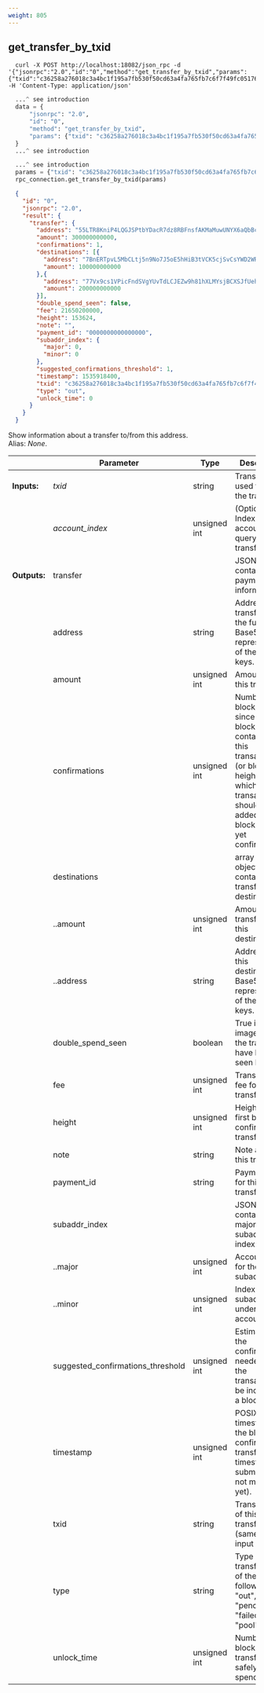 ```yaml
---
weight: 805
---
```


## **get_transfer_by_txid**

```shell
  curl -X POST http://localhost:18082/json_rpc -d '{"jsonrpc":"2.0","id":"0","method":"get_transfer_by_txid","params":{"txid":"c36258a276018c3a4bc1f195a7fb530f50cd63a4fa765fb7c6f7f49fc051762a"}}' -H 'Content-Type: application/json'
```
```python
  ...^ see introduction
  data = {
      "jsonrpc": "2.0",
      "id": "0",
      "method": "get_transfer_by_txid",
      "params": {"txid": "c36258a276018c3a4bc1f195a7fb530f50cd63a4fa765fb7c6f7f49fc051762a"},
  }
  ...^ see introduction
```
```py
  ...^ see introduction
  params = {"txid": "c36258a276018c3a4bc1f195a7fb530f50cd63a4fa765fb7c6f7f49fc051762a"}
  rpc_connection.get_transfer_by_txid(params)
```
```json
  {
    "id": "0",
    "jsonrpc": "2.0",
    "result": {
      "transfer": {
        "address": "55LTR8KniP4LQGJSPtbYDacR7dz8RBFnsfAKMaMuwUNYX6aQbBcovzDPyrQF9KXF9tVU6Xk3K8no1BywnJX6GvZX8yJsXvt",
        "amount": 300000000000,
        "confirmations": 1,
        "destinations": [{
          "address": "7BnERTpvL5MbCLtj5n9No7J5oE5hHiB3tVCK5cjSvCsYWD2WRJLFuWeKTLiXo5QJqt2ZwUaLy2Vh1Ad51K7FNgqcHgjW85o",
          "amount": 100000000000
        },{
          "address": "77Vx9cs1VPicFndSVgYUvTdLCJEZw9h81hXLMYsjBCXSJfUehLa9TDW3Ffh45SQa7xb6dUs18mpNxfUhQGqfwXPSMrvKhVp",
          "amount": 200000000000
        }],
        "double_spend_seen": false,
        "fee": 21650200000,
        "height": 153624,
        "note": "",
        "payment_id": "0000000000000000",
        "subaddr_index": {
          "major": 0,
          "minor": 0
        },
        "suggested_confirmations_threshold": 1,
        "timestamp": 1535918400,
        "txid": "c36258a276018c3a4bc1f195a7fb530f50cd63a4fa765fb7c6f7f49fc051762a",
        "type": "out",
        "unlock_time": 0
      }
    }
  }
```
Show information about a transfer to/from this address.  
Alias: *None*.  

|             | Parameter                         | Type         | Description
| ---         | ---                               | ---          | ---
|**Inputs:**  | *txid*                            | string       | Transaction ID used to find the transfer.
|             | *account_index*                   | unsigned int | (Optional) Index of the account to query for the transfer.
|**Outputs:** | transfer                          |              | JSON object containing payment information:
|             | address                           | string       | Address that transferred the funds. Base58 representation of the public keys.
|             | amount                            | unsigned int | Amount of this transfer.
|             | confirmations                     | unsigned int | Number of block mined since the block containing this transaction (or block height at which the transaction should be added to a block if not yet confirmed).
|             | destinations                      |              | array of JSON objects containing transfer destinations:
|             | ..amount                          | unsigned int | Amount transferred to this destination.
|             | ..address                         | string       | Address for this destination. Base58 representation of the public keys.
|             | double_spend_seen                 | boolean      | True if the key image(s) for the transfer have been seen before.
|             | fee                               | unsigned int | Transaction fee for this transfer.
|             | height                            | unsigned int | Height of the first block that confirmed this transfer.
|             | note                              | string       | Note about this transfer.
|             | payment_id                        | string       | Payment ID for this transfer.
|             | subaddr_index                     |              | JSON object containing the major & minor subaddress index:
|             | ..major                           | unsigned int | Account index for the subaddress.
|             | ..minor                           | unsigned int | Index of the subaddress under the account.
|             | suggested_confirmations_threshold | unsigned int | Estimation of the confirmations needed for the transaction to be included in a block.
|             | timestamp                         | unsigned int | POSIX timestamp for the block that confirmed this transfer (or timestamp submission if not mined yet).
|             | txid                              | string       | Transaction ID of this transfer (same as input TXID).
|             | type                              | string       | Type of transfer, one of the following: "in", "out", "pending", "failed", "pool"
|             | unlock_time                       | unsigned int | Number of blocks until transfer is safely spendable.